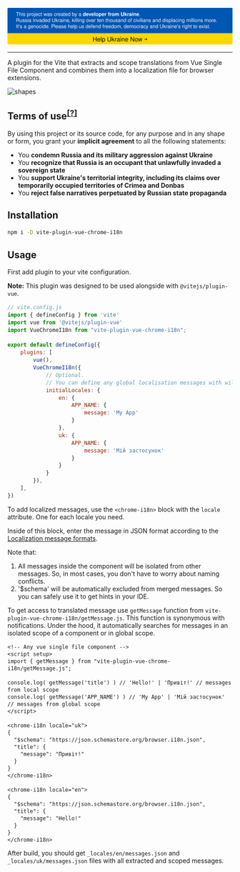[![Stand With Ukraine](https://raw.githubusercontent.com/vshymanskyy/StandWithUkraine/main/banner-direct-single.svg)](https://stand-with-ukraine.pp.ua)

---

A plugin for the Vite that extracts and scope translations from Vue Single File Component and combines them into a localization file for browser extensions.

<img width="1064" alt="shapes" src="https://github.com/cawa-93/vite-plugin-vue-chrome-i18n/assets/1662812/91488ad3-3729-4748-a343-5e24f9d9235b">



## Terms of use<sup>[[?]](https://github.com/Tyrrrz/.github/blob/master/docs/why-so-political.md)</sup>

By using this project or its source code, for any purpose and in any shape or form, you grant your **implicit agreement** to all the following statements:

- You **condemn Russia and its military aggression against Ukraine**
- You **recognize that Russia is an occupant that unlawfully invaded a sovereign state**
- You **support Ukraine's territorial integrity, including its claims over temporarily occupied territories of Crimea and Donbas**
- You **reject false narratives perpetuated by Russian state propaganda**


## Installation

```bash
npm i -D vite-plugin-vue-chrome-i18n
```

## Usage

First add plugin to your vite configuration.

**Note:** This plugin was designed to be used alongside with `@vitejs/plugin-vue`.

```js
// vite.config.js
import { defineConfig } from 'vite'
import vue from '@vitejs/plugin-vue'
import VueChromeI18n from "vite-plugin-vue-chrome-i18n";

export default defineConfig({
    plugins: [
        vue(),
        VueChromeI18n({
            // Optional. 
            // You can define any global localisation messages with will be defined for all components 
            initialLocales: {
                en: {
                    APP_NAME: {
                        message: 'My App'
                    }
                },
                uk: {
                    APP_NAME: {
                        message: 'Мій застосунок'
                    }
                }
            }
        }),
    ],
})
```

To add localized messages, use the `<chrome-i18n>` block with the `locale` attribute. One for each locale you need.

Inside of this block, enter the message in JSON format according to the [Localization message formats](https://developer.chrome.com/docs/extensions/mv3/i18n-messages/).

Note that:
1. All messages inside the component will be isolated from other messages. So, in most cases, you don't have to worry about naming conflicts.
2. '$schema' will be automatically excluded from merged messages. So you can safely use it to get hints in your IDE.

To get access to translated message use `getMessage` function from `vite-plugin-vue-chrome-i18n/getMessage.js`. This function is synonymous with notifications. Under the hood, it automatically searches for messages in an isolated scope of a component or in global scope.
```vue
<!-- Any vue single file component -->
<script setup>
import { getMessage } from "vite-plugin-vue-chrome-i18n/getMessage.js";

console.log( getMessage('title') ) // 'Hello!' | 'Привіт!' // messages from local scope
console.log( getMessage('APP_NAME') ) // 'My App' | 'Мій застосунок' // messages from global scope
</script>

<chrome-i18n locale="uk">
{
  "$schema": "https://json.schemastore.org/browser.i18n.json",
  "title": {
    "message": "Привіт!"
  }
}
</chrome-i18n>

<chrome-i18n locale="en">
{
  "$schema": "https://json.schemastore.org/browser.i18n.json",
  "title": {
    "message": "Hello!"
  }
}
</chrome-i18n>
```

After build, you should get `_locales/en/messages.json` and `_locales/uk/messages.json` files with all extracted and scoped messages.
